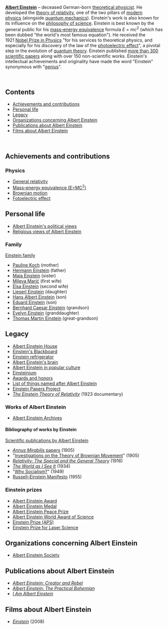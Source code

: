 <p><strong><a title="Albert Einstein" href="https://en.wikipedia.org/wiki/Albert_Einstein">Albert Einstein</a></strong>&nbsp;&ndash; deceased German-born&nbsp;<a class="mw-redirect" title="" href="https://en.wikipedia.org/wiki/Theoretical_physicist">theoretical physicist</a>. He developed the&nbsp;<a title="Theory of relativity" href="https://en.wikipedia.org/wiki/Theory_of_relativity">theory of relativity</a>, one of the two pillars of&nbsp;<a title="Modern physics" href="https://en.wikipedia.org/wiki/Modern_physics">modern physics</a>&nbsp;(alongside&nbsp;<a title="Quantum mechanics" href="https://en.wikipedia.org/wiki/Quantum_mechanics">quantum mechanics</a>). Einstein's work is also known for its influence on the&nbsp;<a title="Philosophy of science" href="https://en.wikipedia.org/wiki/Philosophy_of_science">philosophy of science</a>.<sup id="cite_ref-3" class="reference"></sup><sup id="cite_ref-4" class="reference"></sup>&nbsp;Einstein is best known by the general public for his&nbsp;<a title="Mass&ndash;energy equivalence" href="https://en.wikipedia.org/wiki/Mass%E2%80%93energy_equivalence">mass&ndash;energy equivalence</a>&nbsp;formula&nbsp;<span class="nowrap"><em>E</em>&nbsp;=&nbsp;<em>mc</em><sup>2</sup></span>&nbsp;(which has been dubbed "the world's most famous equation").<sup id="cite_ref-5" class="reference"></sup>&nbsp;He received the 1921&nbsp;<a title="Nobel Prize in Physics" href="https://en.wikipedia.org/wiki/Nobel_Prize_in_Physics">Nobel Prize in Physics</a>&nbsp;"for his services to theoretical physics, and especially for his discovery of the law of the&nbsp;<a title="Photoelectric effect" href="https://en.wikipedia.org/wiki/Photoelectric_effect">photoelectric effect</a>", a pivotal step in the evolution of&nbsp;<a title="Introduction to quantum mechanics" href="https://en.wikipedia.org/wiki/Introduction_to_quantum_mechanics">quantum theory</a>. Einstein published&nbsp;<a title="List of scientific publications by Albert Einstein" href="https://en.wikipedia.org/wiki/List_of_scientific_publications_by_Albert_Einstein">more than 300 scientific papers</a>&nbsp;along with over 150 non-scientific works.<sup id="cite_ref-Paul_Arthur_Schilpp,_editor_1951_730&ndash;746_6-0" class="reference"></sup>&nbsp;Einstein's intellectual achievements and originality have made the word "Einstein" synonymous with "<a title="Genius" href="https://en.wikipedia.org/wiki/Genius">genius</a>".<sup id="cite_ref-wordnetweb.princeton.edu_7-0" class="reference"></sup></p>
</br>
<h2 id="mw-toc-heading">Contents</h2>
<ul>
<li class="toclevel-1 tocsection-1"><a href="#Achievements_and_contributions"><span class="toctext">Achievements and contributions</span></a></li>
<li class="toclevel-1 tocsection-3"><a href="#Personal_life"><span class="toctext">Personal life</span></a></li>
<li class="toclevel-1 tocsection-5"><a href="#Legacy"><span class="toctext">Legacy</span></a></li>
<li class="toclevel-1 tocsection-9"><a href="#Organizations_concerning_Albert_Einstein"><span class="toctext">Organizations concerning Albert Einstein</span></a></li>
<li class="toclevel-1 tocsection-10"><a href="#Publications_about_Albert_Einstein"><span class="toctext">Publications about Albert Einstein</span></a></li>
<li class="toclevel-1 tocsection-11"><a href="#Films_about_Albert_Einstein"><span class="toctext">Films about Albert Einstein</span></a></li>
</ul>
</br>
<h2><span id="Achievements_and_contributions" class="mw-headline">Achievements and contributions</span></h2>
<h3><span id="Physics" class="mw-headline">Physics</span></h3>
<ul>
<li><a title="General relativity" href="https://en.wikipedia.org/wiki/General_relativity">General relativity</a></li>
<li><a title="Mass&ndash;energy equivalence" href="https://en.wikipedia.org/wiki/Mass%E2%80%93energy_equivalence">Mass&ndash;energy equivalence (E=MC<sup>2</sup>)</a></li>
<li><a title="Brownian motion" href="https://en.wikipedia.org/wiki/Brownian_motion">Brownian motion</a></li>
<li><a class="mw-redirect" title="Fotoelectric effect" href="https://en.wikipedia.org/wiki/Fotoelectric_effect">Fotoelectric effect</a></li>
</ul>
<h2><span id="Personal_life" class="mw-headline">Personal life</span></h2>
<ul>
<li><a class="mw-redirect" title="Albert Einstein's political views" href="https://en.wikipedia.org/wiki/Albert_Einstein%27s_political_views">Albert Einstein's political views</a></li>
<li><a class="mw-redirect" title="Religious views of Albert Einstein" href="https://en.wikipedia.org/wiki/Religious_views_of_Albert_Einstein">Religious views of Albert Einstein</a></li>
</ul>
<h3><span id="Family" class="mw-headline">Family</span></h3>
<p><a title="Einstein family" href="https://en.wikipedia.org/wiki/Einstein_family">Einstein family</a></p>
<ul>
<li><a class="mw-redirect" title="Pauline Koch" href="https://en.wikipedia.org/wiki/Pauline_Koch">Pauline Koch</a>&nbsp;(mother)</li>
<li><a class="mw-redirect" title="Hermann Einstein" href="https://en.wikipedia.org/wiki/Hermann_Einstein">Hermann Einstein</a>&nbsp;(father)</li>
<li><a class="mw-redirect" title="Maja Einstein" href="https://en.wikipedia.org/wiki/Maja_Einstein">Maja Einstein</a>&nbsp;(sister)</li>
<li><a title="Mileva Marić" href="https://en.wikipedia.org/wiki/Mileva_Mari%C4%87">Mileva Marić</a>&nbsp;(first wife)</li>
<li><a title="Elsa Einstein" href="https://en.wikipedia.org/wiki/Elsa_Einstein">Elsa Einstein</a>&nbsp;(second wife)</li>
<li><a class="mw-redirect" title="Lieserl Einstein" href="https://en.wikipedia.org/wiki/Lieserl_Einstein">Lieserl Einstein</a>&nbsp;(daughter)</li>
<li><a title="Hans Albert Einstein" href="https://en.wikipedia.org/wiki/Hans_Albert_Einstein">Hans Albert Einstein</a>&nbsp;(son)</li>
<li><a title="Einstein family" href="https://en.wikipedia.org/wiki/Einstein_family#Eduard_Einstein_(Albert's_son)">Eduard Einstein</a>&nbsp;(son)</li>
<li><a title="Bernhard Caesar Einstein" href="https://en.wikipedia.org/wiki/Bernhard_Caesar_Einstein">Bernhard Caesar Einstein</a>&nbsp;(grandson)</li>
<li><a title="Evelyn Einstein" href="https://en.wikipedia.org/wiki/Evelyn_Einstein">Evelyn Einstein</a>&nbsp;(granddaughter)</li>
<li><a class="mw-redirect" title="Thomas Martin Einstein" href="https://en.wikipedia.org/wiki/Thomas_Martin_Einstein">Thomas Martin Einstein</a>&nbsp;(great-grandson)</li>
</ul>
<h2><span id="Legacy" class="mw-headline">Legacy</span></h2>
<ul>
<li><a title="Albert Einstein House" href="https://en.wikipedia.org/wiki/Albert_Einstein_House">Albert Einstein House</a></li>
<li><a title="Einstein's Blackboard" href="https://en.wikipedia.org/wiki/Einstein%27s_Blackboard">Einstein's Blackboard</a></li>
<li><a title="Einstein refrigerator" href="https://en.wikipedia.org/wiki/Einstein_refrigerator">Einstein refrigerator</a></li>
<li><a title="Albert Einstein's brain" href="https://en.wikipedia.org/wiki/Albert_Einstein%27s_brain">Albert Einstein's brain</a></li>
<li><a title="Albert Einstein in popular culture" href="https://en.wikipedia.org/wiki/Albert_Einstein_in_popular_culture">Albert Einstein in popular culture</a></li>
<li><a title="Einsteinium" href="https://en.wikipedia.org/wiki/Einsteinium">Einsteinium</a></li>
<li><a title="Einstein's awards and honors" href="https://en.wikipedia.org/wiki/Einstein%27s_awards_and_honors">Awards and honors</a></li>
<li><a title="List of things named after Albert Einstein" href="https://en.wikipedia.org/wiki/List_of_things_named_after_Albert_Einstein">List of things named after Albert Einstein</a></li>
<li><a title="Einstein Papers Project" href="https://en.wikipedia.org/wiki/Einstein_Papers_Project">Einstein Papers Project</a></li>
<li><em><a title="The Einstein Theory of Relativity" href="https://en.wikipedia.org/wiki/The_Einstein_Theory_of_Relativity">The Einstein Theory of Relativity</a></em>&nbsp;(1923 documentary)</li>
</ul>
<h3><span id="Works_of_Albert_Einstein" class="mw-headline">Works of Albert Einstein</span></h3>
<ul>
<li><a title="Albert Einstein Archives" href="https://en.wikipedia.org/wiki/Albert_Einstein_Archives">Albert Einstein Archives</a></li>
</ul>
<h4><span id="Bibliography_of_works_by_Einstein" class="mw-headline">Bibliography of works by Einstein</span></h4>
<p><a title="List of scientific publications by Albert Einstein" href="https://en.wikipedia.org/wiki/List_of_scientific_publications_by_Albert_Einstein">Scientific publications by Albert Einstein</a></p>
<ul>
<li><a title="Annus Mirabilis papers" href="https://en.wikipedia.org/wiki/Annus_Mirabilis_papers"><em>Annus Mirabilis</em>&nbsp;papers</a>&nbsp;(1905)</li>
<li>"<a title="&Uuml;ber die von der molekularkinetischen Theorie der W&auml;rme geforderte Bewegung von in ruhenden Fl&uuml;ssigkeiten suspendierten Teilchen" href="https://en.wikipedia.org/wiki/%C3%9Cber_die_von_der_molekularkinetischen_Theorie_der_W%C3%A4rme_geforderte_Bewegung_von_in_ruhenden_Fl%C3%BCssigkeiten_suspendierten_Teilchen">Investigations on the Theory of Brownian Movement</a>" (1905)</li>
<li><em><a title="Relativity: The Special and the General Theory" href="https://en.wikipedia.org/wiki/Relativity:_The_Special_and_the_General_Theory">Relativity: The Special and the General Theory</a></em>&nbsp;(1916)</li>
<li><em><a title="The World as I See It (book)" href="https://en.wikipedia.org/wiki/The_World_as_I_See_It_(book)">The World as I See It</a></em>&nbsp;(1934)</li>
<li>"<a title="Why Socialism?" href="https://en.wikipedia.org/wiki/Why_Socialism%3F">Why Socialism?</a>" (1949)</li>
<li><a title="Russell&ndash;Einstein Manifesto" href="https://en.wikipedia.org/wiki/Russell%E2%80%93Einstein_Manifesto">Russell&ndash;Einstein Manifesto</a>&nbsp;(1955)</li>
</ul>
<h3><span id="Einstein_prizes" class="mw-headline">Einstein prizes</span></h3>
<ul>
<li><a title="Albert Einstein Award" href="https://en.wikipedia.org/wiki/Albert_Einstein_Award">Albert Einstein Award</a></li>
<li><a title="Albert Einstein Medal" href="https://en.wikipedia.org/wiki/Albert_Einstein_Medal">Albert Einstein Medal</a></li>
<li><a title="Albert Einstein Peace Prize" href="https://en.wikipedia.org/wiki/Albert_Einstein_Peace_Prize">Albert Einstein Peace Prize</a></li>
<li><a title="Albert Einstein World Award of Science" href="https://en.wikipedia.org/wiki/Albert_Einstein_World_Award_of_Science">Albert Einstein World Award of Science</a></li>
<li><a title="Einstein Prize (APS)" href="https://en.wikipedia.org/wiki/Einstein_Prize_(APS)">Einstein Prize (APS)</a></li>
<li><a title="Einstein Prize for Laser Science" href="https://en.wikipedia.org/wiki/Einstein_Prize_for_Laser_Science">Einstein Prize for Laser Science</a></li>
</ul>
<h2><span id="Organizations_concerning_Albert_Einstein" class="mw-headline">Organizations concerning Albert Einstein</span></h2>
<ul>
<li><a title="Albert Einstein Society" href="https://en.wikipedia.org/wiki/Albert_Einstein_Society">Albert Einstein Society</a></li>
</ul>
<h2><span id="Publications_about_Albert_Einstein" class="mw-headline">Publications about Albert Einstein</span></h2>
<ul>
<li><em><a title="Albert Einstein: Creator and Rebel" href="https://en.wikipedia.org/wiki/Albert_Einstein:_Creator_and_Rebel">Albert Einstein: Creator and Rebel</a></em></li>
<li><em><a title="Albert Einstein: The Practical Bohemian" href="https://en.wikipedia.org/wiki/Albert_Einstein:_The_Practical_Bohemian">Albert Einstein: The Practical Bohemian</a></em></li>
<li><em><a title="I Am Albert Einstein" href="https://en.wikipedia.org/wiki/I_Am_Albert_Einstein">I Am Albert Einstein</a></em></li>
</ul>
<h2><span id="Films_about_Albert_Einstein" class="mw-headline">Films about Albert Einstein</span></h2>
<ul>
<li><em><a title="Einstein (film)" href="https://en.wikipedia.org/wiki/Einstein_(film)">Einstein</a></em>&nbsp;(2008)</li>
</ul>
